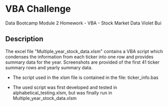 # VBA Challenge
Data Bootcamp Module 2 Homework - VBA - Stock Market Data
Violet Bui

## Description
The excel file "Multiple_year_stock_data.xlsm" contains a VBA script which condenses the information from each ticker into one row and provides summary data for the year.
Screenshots are provided of the first 41 ticker summary rows and yearly summary data.

- The script used in the xlsm file is contained in the file: ticker_info.bas

- The used script was first developed and tested in alphabetical_testing.xlsm, but was finally run in Multiple_year_stock_data.xlsm

